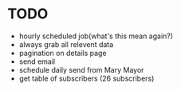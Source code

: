 # TODO 

- hourly scheduled job(what's this mean again?)
- always grab all relevent data
- pagination on details page
- send email
- schedule daily send from Mary Mayor
- get table of subscribers (26 subscribers)
